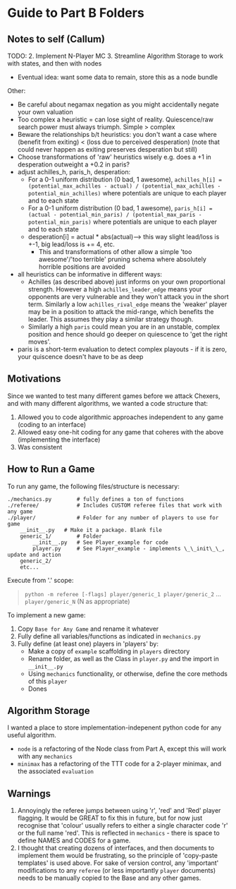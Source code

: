 # Guide to Part B Folders

## Notes to self (Callum)
TODO:
2. Implement N-Player MC
3. Streamline Algorithm Storage to work with states, and then with nodes
  - Eventual idea: want some data to remain, store this as a node bundle

Other:
- Be careful about negamax negation as you might accidentally negate your own valuation
- Too complex a heuristic = can lose sight of reality. Quiescence/raw search power must always triumph. Simple > complex
- Beware the relationships b/t heuristics: you don't want a case where (benefit from exiting) < (loss due to perceived desperation) (note that could never happen as exiting preserves desperation but still)
- Choose transformations of 'raw' heuristics wisely e.g. does a +1 in desperation outweight a +0.2 in paris?
- adjust achilles_h, paris_h, desperation:
    - For a 0-1 uniform distribution (0 bad, 1 awesome), `achilles_h[i] = (potential_max_achilles - actual) / (potential_max_achilles - potential_min_achilles)` where potentials are unique to each player and to each state
    - For a 0-1 uniform distribution (0 bad, 1 awesome), `paris_h[i] = (actual - potential_min_paris) / (potential_max_paris - potential_min_paris)` where potentials are unique to each player and to each state
    - desperation[i] = actual * abs(actual)--> this way slight lead/loss is +-1, big lead/loss is += 4, etc.
        - This and transformations of other allow a simple 'too awesome'/'too terrible' pruning schema where absolutely horrible positions are avoided
- all heuristics can be informative in different ways:
    - Achilles (as described above) just informs on your own proportional strength. However a high `achilles_leader_edge` means your opponents are very vulnerable and they won't attack you in the short term. Similarly a low `achilles_rival_edge` means the 'weaker' player may be in a position to attack the mid-range, which benefits the leader. This assumes they play a similar strategy though.
    - Similarly a high `paris` could mean you are in an unstable, complex position and hence should go deeper on quiescence to 'get the right moves'.
- paris is a short-term evaluation to detect complex playouts - if it is zero, your quiscence doesn't have to be as deep

## Motivations
Since we wanted to test many different games before we attack Chexers,
and with many different algorithms, we wanted a code structure that:
1. Allowed you to code algorithmic approaches independent to any game (coding to an interface)
2. Allowed easy one-hit coding for any game that coheres with the above (implementing the interface)
3. Was consistent

## How to Run a Game
To run any game, the following files/structure is necessary:

```pseudocode
./mechanics.py        # fully defines a ton of functions
./referee/            # Includes CUSTOM referee files that work with any game
./player/             # Folder for any number of players to use for game
    __init__.py   # Make it a package. Blank file
    generic_1/        # Folder
        __init__.py   # See Player_example for code
        player.py     # See Player_example - implements \_\_init\_\_, update and action
    generic_2/
    etc...
```

Execute from '.' scope:

> `python -m referee [-flags] player/generic_1 player/generic_2` ... `player/generic_N` (N as appropriate)

To implement a new game:
1. Copy `Base for Any Game` and rename it whatever
2. Fully define all variables/functions as indicated in `mechanics.py`
3. Fully define (at least one) players in 'players' by:
    - Make a copy of `example` scaffolding in `players` directory
    - Rename folder, as well as the Class in `player.py` and the import in `__init__.py`
    - Using `mechanics` functionality, or otherwise, define the core methods of this `player`
    - Dones

## Algorithm Storage
I wanted a place to store implementation-indepenent python code for any useful algorithm.
- `node` is a refactoring of the Node class from Part A, except this will work with any `mechanics`
- `minimax` has a refactoring of the TTT code for a 2-player minimax, and the associated `evaluation`

## Warnings
1. Annoyingly the referee jumps between using 'r', 'red' and 'Red' player flagging. It would be GREAT to fix this in future, but for now just recognise that 'colour' usually refers to either a single character code 'r' or the full name 'red'. This is reflected in `mechanics` - there is space to define NAMES and CODES for a game.
2. I thought that creating dozens of interfaces, and then documents to implement them would be frustrating, so the principle of 'copy-paste templates' is used above. For sake of version control, any 'important' modifications to any `referee` (or less importantly `player` documents) needs to be manually copied to the Base and any other games.
